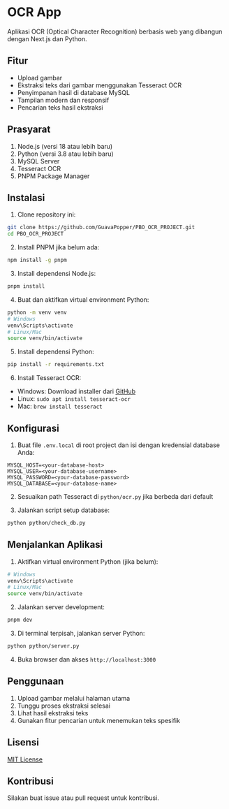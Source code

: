 # OCR App

Aplikasi OCR (Optical Character Recognition) berbasis web yang dibangun dengan Next.js dan Python.

## Fitur

- Upload gambar
- Ekstraksi teks dari gambar menggunakan Tesseract OCR
- Penyimpanan hasil di database MySQL
- Tampilan modern dan responsif
- Pencarian teks hasil ekstraksi

## Prasyarat

1. Node.js (versi 18 atau lebih baru)
2. Python (versi 3.8 atau lebih baru)
3. MySQL Server
4. Tesseract OCR
5. PNPM Package Manager

## Instalasi

1. Clone repository ini:
```bash
git clone https://github.com/GuavaPopper/PBO_OCR_PROJECT.git
cd PBO_OCR_PROJECT
```

2. Install PNPM jika belum ada:
```bash
npm install -g pnpm
```

3. Install dependensi Node.js:
```bash
pnpm install
```

4. Buat dan aktifkan virtual environment Python:
```bash
python -m venv venv
# Windows
venv\Scripts\activate
# Linux/Mac
source venv/bin/activate
```

5. Install dependensi Python:
```bash
pip install -r requirements.txt
```

6. Install Tesseract OCR:
- Windows: Download installer dari [GitHub](https://github.com/UB-Mannheim/tesseract/wiki)
- Linux: `sudo apt install tesseract-ocr`
- Mac: `brew install tesseract`

## Konfigurasi

1. Buat file `.env.local` di root project dan isi dengan kredensial database Anda:
```
MYSQL_HOST=<your-database-host>
MYSQL_USER=<your-database-username>
MYSQL_PASSWORD=<your-database-password>
MYSQL_DATABASE=<your-database-name>
```

2. Sesuaikan path Tesseract di `python/ocr.py` jika berbeda dari default

3. Jalankan script setup database:
```bash
python python/check_db.py
```

## Menjalankan Aplikasi

1. Aktifkan virtual environment Python (jika belum):
```bash
# Windows
venv\Scripts\activate
# Linux/Mac
source venv/bin/activate
```

2. Jalankan server development:
```bash
pnpm dev
```

3. Di terminal terpisah, jalankan server Python:
```bash
python python/server.py
```

4. Buka browser dan akses `http://localhost:3000`

## Penggunaan

1. Upload gambar melalui halaman utama
2. Tunggu proses ekstraksi selesai
3. Lihat hasil ekstraksi teks
4. Gunakan fitur pencarian untuk menemukan teks spesifik

## Lisensi

[MIT License](LICENSE)

## Kontribusi

Silakan buat issue atau pull request untuk kontribusi.
